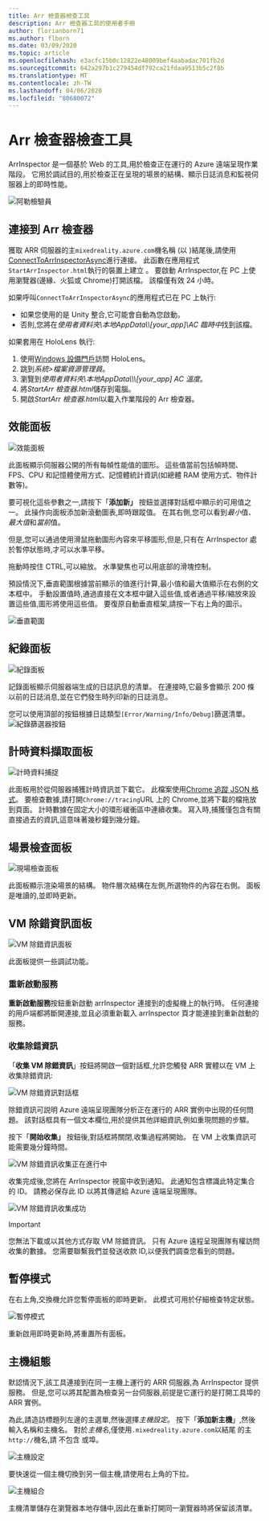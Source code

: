 ```yaml
---
title: Arr 檢查器檢查工具
description: Arr 檢查器工具的使用者手冊
author: florianborn71
ms.author: flborn
ms.date: 03/09/2020
ms.topic: article
ms.openlocfilehash: e3acfc15b0c12822e48009bef4aabadac701fb2d
ms.sourcegitcommit: 642a297b1c279454df792ca21fdaa9513b5c2f8b
ms.translationtype: MT
ms.contentlocale: zh-TW
ms.lasthandoff: 04/06/2020
ms.locfileid: "80680072"
---
```

# <a name="the-arrinspector-inspection-tool"></a>Arr 檢查器檢查工具

ArrInspector 是一個基於 Web 的工具,用於檢查正在運行的 Azure 遠端呈現作業階段。 它用於調試目的,用於檢查正在呈現的場景的結構、顯示日誌消息和監視伺服器上的即時性能。

![阿勒檢驗員](./media/arr-inspector.png)

## <a name="connecting-to-the-arrinspector"></a>連接到 Arr 檢查器

獲取 ARR 伺服器的主`mixedreality.azure.com`機名稱 (以 )結尾後,請使用[ConnectToArrInspectorAsync](../../how-tos/frontend-apis.md#connect-to-arr-inspector)進行連接。 此函數在應用程式`StartArrInspector.html`執行的裝置上建立 。 要啟動 ArrInspector,在 PC 上使用瀏覽器(邊緣、火狐或 Chrome)打開該檔。 該檔僅有效 24 小時。

如果呼叫`ConnectToArrInspectorAsync`的應用程式已在 PC 上執行:

* 如果您使用的是 Unity 整合,它可能會自動為您啟動。
* 否則,您將在*使用者資料夾\\本地AppData\\\\[your_app]\\AC 臨時中*找到該檔。

如果套用在 HoloLens 執行:

1. 使用[Windows 設備門戶](https://docs.microsoft.com/windows/mixed-reality/using-the-windows-device-portal)訪問 HoloLens。
1. 跳到*系統>檔案資源管理員*。
1. 瀏覽到*使用者資料夾\\本地AppData\\\\\\[your_app] AC 溫度*。
1. 將*StartArr 檢查器.html*儲存到電腦。
1. 開啟*StartArr 檢查器.html*以載入作業階段的 Arr 檢查器。

## <a name="the-performance-panel"></a>效能面板

![效能面板](./media/performance-panel.png)

此面板顯示伺服器公開的所有每幀性能值的圖形。 這些值當前包括幀時間、FPS、CPU 和記憶體使用方式、記憶體統計資訊(如總體 RAM 使用方式、物件計數等)。

要可視化這些參數之一,請按下「**添加新」** 按鈕並選擇對話框中顯示的可用值之一。 此操作向面板添加新滾動圖表,即時跟蹤值。 在其右側,您可以看到*最小*值、*最大值*和*當前*值。

但是,您可以通過使用滑鼠拖動圖形內容來平移圖形,但是,只有在 ArrInspector 處於暫停狀態時,才可以水準平移。

拖動時按住 CTRL,可以縮放。 水準變焦也可以用底部的滑塊控制。

預設情況下,垂直範圍根據當前顯示的值進行計算,最小值和最大值顯示在右側的文本框中。 手動設置值時,通過直接在文本框中鍵入這些值,或者通過平移/縮放來設置這些值,圖形將使用這些值。 要復原自動垂直框架,請按一下右上角的圖示。

![垂直範圍](./media/vertical-range.png)

## <a name="the-log-panel"></a>紀錄面板

![紀錄面板](./media/log-panel.png)

記錄面板顯示伺服器端生成的日誌訊息的清單。 在連接時,它最多會顯示 200 條以前的日誌消息,並在它們發生時列印新的日誌消息。

您可以使用頂部的按鈕根據日誌類型`[Error/Warning/Info/Debug]`篩選清單。
![紀錄篩選器按鈕](./media/log-filter.png)

## <a name="the-timing-data-capture-panel"></a>計時資料擷取面板

![計時資料捕捉](./media/timing-data-capture.png)

此面板用於從伺服器捕獲計時資訊並下載它。 此檔案使用[Chrome 追蹤 JSON 格式](https://docs.google.com/document/d/1CvAClvFfyA5R-PhYUmn5OOQtYMH4h6I0nSsKchNAySU/edit)。 要檢查數據,請打開`Chrome://tracing`URL 上的 Chrome,並將下載的檔拖放到頁面。 計時數據在固定大小的環形緩衝區中連續收集。 寫入時,捕獲僅包含有關直接過去的資訊,這意味著幾秒鐘到幾分鐘。

## <a name="the-scene-inspection-panel"></a>場景檢查面板

![現場檢查面板](./media/scene-inspection-panel.png)

此面板顯示渲染場景的結構。 物件層次結構在左側,所選物件的內容在右側。 面板是唯讀的,並即時更新。

## <a name="the-vm-debug-information-panel"></a>VM 除錯資訊面板

![VM 除錯資訊面板](./media/state-debugger-panel.png)

此面板提供一些調試功能。

### <a name="restart-service"></a>重新啟動服務

**重新啟動服務**按鈕重新啟動 arrInspector 連接到的虛擬機上的執行時。 任何連接的用戶端都將斷開連接,並且必須重新載入 arrInspector 頁才能連接到重新啟動的服務。

### <a name="collect-debug-information"></a>收集除錯資訊

「**收集 VM 除錯資訊**」按鈕將開啟一個對話框,允許您觸發 ARR 實體以在 VM 上收集除錯資訊:

![VM 除錯資訊對話框](./media/state-debugger-dialog.png)

除錯資訊可説明 Azure 遠端呈現團隊分析正在運行的 ARR 實例中出現的任何問題。 該對話框具有一個文本欄位,用於提供其他詳細資訊,例如重現問題的步驟。

按下「**開始收集」** 按鈕後,對話框將關閉,收集過程將開始。 在 VM 上收集資訊可能需要幾分鐘時間。

![VM 除錯資訊收集正在進行中](./media/state-debugger-panel-in-progress.png)

收集完成後,您將在 ArrInspector 視窗中收到通知。 此通知包含標識此特定集合的 ID。 請務必保存此 ID 以將其傳遞給 Azure 遠端呈現團隊。

![VM 除錯資訊收集成功](./media/state-debugger-snackbar-success.png)

> [!IMPORTANT]
> 您無法下載或以其他方式存取 VM 除錯資訊。 只有 Azure 遠程呈現團隊有權訪問收集的數據。 您需要聯繫我們並發送收款 ID,以便我們調查您看到的問題。

## <a name="pause-mode"></a>暫停模式

在右上角,交換機允許您暫停面板的即時更新。 此模式可用於仔細檢查特定狀態。

![暫停模式](./media/pause-mode.png)

重新啟用即時更新時,將重置所有面板。

## <a name="host-configuration"></a>主機組態

默認情況下,該工具連接到在同一主機上運行的 ARR 伺服器,為 ArrInspector 提供服務。 但是,您可以將其配置為檢查另一台伺服器,前提是它運行的是打開工具埠的 ARR 實例。

為此,請造訪標題列左邊的主選單,然後選擇*主機設定*。 按下「**添加新主機**」,然後輸入名稱和主機名。 對於*主機名*,僅使用`.mixedreality.azure.com`以結尾 的主`http://`機名,請 不包含 或埠。

![主機設定](./media/host-configuration.png)

要快速從一個主機切換到另一個主機,請使用右上角的下拉。

![主機組合](./media/host-switch-combo.png)

主機清單儲存在瀏覽器本地存儲中,因此在重新打開同一瀏覽器時將保留該清單。
